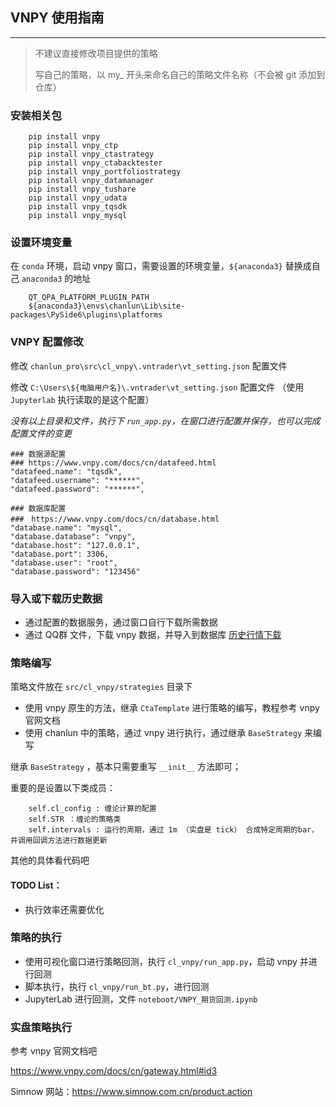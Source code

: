 ## VNPY 使用指南

---

> 不建议直接修改项目提供的策略    
> 
> 写自己的策略，以 my_ 开头来命名自己的策略文件名称（不会被 git 添加到仓库）

### 安装相关包

        pip install vnpy
        pip install vnpy_ctp
        pip install vnpy_ctastrategy
        pip install vnpy_ctabacktester
        pip install vnpy_portfoliostrategy
        pip install vnpy_datamanager
        pip install vnpy_tushare
        pip install vnpy_udata
        pip install vnpy_tqsdk
        pip install vnpy_mysql

### 设置环境变量

在 `conda` 环境，启动 vnpy 窗口，需要设置的环境变量，`${anaconda3}` 替换成自己 `anaconda3` 的地址

        QT_QPA_PLATFORM_PLUGIN_PATH
        ${anaconda3}\envs\chanlun\Lib\site-packages\PySide6\plugins\platforms

### VNPY 配置修改

修改 `chanlun_pro\src\cl_vnpy\.vntrader\vt_setting.json` 配置文件

修改 `C:\Users\${电脑用户名}\.vntrader\vt_setting.json` 配置文件 （使用 `Jupyterlab` 执行读取的是这个配置）

*没有以上目录和文件，执行下 `run_app.py`，在窗口进行配置并保存，也可以完成配置文件的变更*

    ### 数据源配置
    ### https://www.vnpy.com/docs/cn/datafeed.html
    "datafeed.name": "tqsdk",
    "datafeed.username": "******",
    "datafeed.password": "******",

    ### 数据库配置
    ###　https://www.vnpy.com/docs/cn/database.html
    "database.name": "mysql",
    "database.database": "vnpy",
    "database.host": "127.0.0.1",
    "database.port": 3306,
    "database.user": "root",
    "database.password": "123456"

### 导入或下载历史数据

* 通过配置的数据服务，通过窗口自行下载所需数据
* 通过 QQ群 文件，下载 vnpy 数据，并导入到数据库 [历史行情下载](历史行情下载?id=qq群下载并导入历史行情数据)

### 策略编写

策略文件放在 `src/cl_vnpy/strategies` 目录下

* 使用 vnpy 原生的方法，继承 `CtaTemplate` 进行策略的编写，教程参考 vnpy 官网文档
* 使用 chanlun 中的策略，通过 vnpy 进行执行，通过继承 `BaseStrategy` 来编写

继承 `BaseStrategy` ，基本只需要重写 `__init__` 方法即可；

重要的是设置以下类成员：

        self.cl_config : 缠论计算的配置
        self.STR ：缠论的策略类
        self.intervals : 运行的周期，通过 1m （实盘是 tick） 合成特定周期的bar，并调用回调方法进行数据更新

其他的具体看代码吧

#### TODO List：

* 执行效率还需要优化

### 策略的执行

* 使用可视化窗口进行策略回测，执行 `cl_vnpy/run_app.py`，启动 vnpy 并进行回测
* 脚本执行，执行 `cl_vnpy/run_bt.py`，进行回测
* JupyterLab 进行回测，文件 `noteboot/VNPY_期货回测.ipynb`

### 实盘策略执行

参考 vnpy 官网文档吧

https://www.vnpy.com/docs/cn/gateway.html#id3

Simnow 网站：https://www.simnow.com.cn/product.action